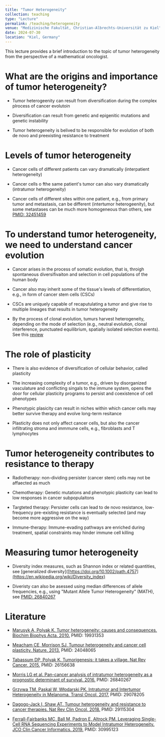 ```yaml
---
title: "Tumor Heterogeneity"
collection: teaching
type: "Lecture"
permalink: /teaching/heterogeneity
venue: "Medizinische Fakultät, Christian-Albrechts-Universität zu Kiel"
date: 2024-07-30
location: "Kiel, Germany"
---
```


This lecture provides a brief introduction to the topic of tumor heterogeneity from the perspective of a mathematical oncologist.

What are the origins and importance of tumor heterogeneity?
======

- Tumor heterogeenity can result from diversification during the complex plrocess of cancer evolutoin

- Diversification can result from  genetic and epigenitic mutations and genetic instability

- Tumor heterogeneity is belived to be responsible for evolution of both de novo and preexisting resistance to treatment


Levels of tumor heterogeneity
======

- Cancer cells of different patients can vary dramatically (interpatient heterogeneity)

- Cancer cells o fthe same patient's tumor can also vary dramatically (intratumor heterogeneity)

- Cancer cells of different sites within one patient, e.g., from primary tumor and metastasis, can be different (intertumor heterogeenity), but some metastases can be much more homogeneous than others, see [PMID: 32451459](https://www.ncbi.nlm.nih.gov/pmc/articles/PMC7343611/)


To understand tumor heterogeneity, we need to understand cancer evolution
======

- Cancer arises in the process of somatic evolution, that is, throigh spontaneous diversifivaiton and selection in cell populations of the human body

- Cancer also may inherit some of the tissue's levels of differentiation, e.g., in form of cancer stem cells (CSCs)

- CSCs are uniquely capable of recaputulating a tumor and give rise to multiple lineages that results in tumor heterogeneity

- By the process of clonal evolution, tumurs harvest heterogeneity, depending on the mode of selection (e.g., neutral evolution, clonal interference, punctuated equilibrium, spatially isolated selection events). See this [review](https://doi.org/10.1002/path.4757)


The role of plasticity
======

- There is also evidence of diversification of cellular behavior, called plasticity

- The increasing complexity of a tumor, e.g., driven by disorganized vasculature and conflicting singals to the immune system, opens the door for cellular plasticity programs to persist and coexistence of cell phenotypes

- Phenotypic plasicity can result in niches within which cancer cells may better survive therapy and evolve long-term resitance

- Plasticity does not only affect cancer cells, but also the cancer infiltrating stroma and immmune cells, e.g., fibroblasts and T lymphocytes
  

Tumor heterogeneity contributes to resistance to therapy
======

- Radiotherapy: non-dividing persister (cancer stem) cells may not be affaected as much

- Chemotherapy: Genetic mutations and phenotypic plasticity can lead to low responses in cancer subpopulaitons

- Targteted therapy: Persister cells can lead to de novo resistance, low-frequency pre-existing resistance is eventually selected (and may become more aggressive on the way)

- Immune-therapy: Immune-evading pathways are enriched during treatment, spatial constraints may hinder immune cell killing


Measuring tumor heterogeneity
======

- Diversity index measures, such as Shannon index or related quantities, see [generalized diversity]([https://doi.org/10.1002/path.4757](https://en.wikipedia.org/wiki/Diversity_index)

- Diveristy can also be asessed using median differences of allele frequencies, e.g., using "Mutant Allele Tumor Heterogeneity" (MATH), see [PMID: 26840267](https://pubmed.ncbi.nlm.nih.gov/26840267/)


Literature
======

- [Marusyk A, Polyak K. Tumor heterogeneity: causes and consequences. Biochim Biophys Acta. 2010.](https://pubmed.ncbi.nlm.nih.gov/19931353) PMID: 19931353
  
- [Meacham CE, Morrison SJ. Tumour heterogeneity and cancer cell plasticity. Nature. 2013.](https://pubmed.ncbi.nlm.nih.gov/24048065) PMID: 24048065
  
- [Tabassum DP, Polyak K. Tumorigenesis: it takes a village. Nat Rev Cancer. 2015.](https://pubmed.ncbi.nlm.nih.gov/26156638) PMID: 26156638
  
- [Morris LG et al. Pan-cancer analysis of intratumor heterogeneity as a prognostic determinant of survival. 2016.](https://pubmed.ncbi.nlm.nih.gov/26840267) PMID: 26840267
  
- [Grzywa TM, Paskal W, Włodarski PK. Intratumor and Intertumor Heterogeneity in Melanoma. Transl Oncol. 2017.](https://pubmed.ncbi.nlm.nih.gov/29078205) PMID: 29078205
  
- [Dagogo-Jack I, Shaw AT. Tumour heterogeneity and resistance to cancer therapies. Nat Rev Clin Oncol. 2018.](https://pubmed.ncbi.nlm.nih.gov/29115304) PMID: 29115304
  
- [Ferrall-Fairbanks MC, Ball M, Padron E, Altrock PM. Leveraging Single-Cell RNA Sequencing Experiments to Model Intratumor Heterogeneity. JCO Clin Cancer Informatics. 2019.](https://pubmed.ncbi.nlm.nih.gov/30995123) PMID: 30995123

